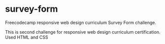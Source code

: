# survey-form
Freecodecamp responsive web design curriculum Survey Form challenge.

This is second challenge for responsive web design curriculum certification. Used HTML and CSS
